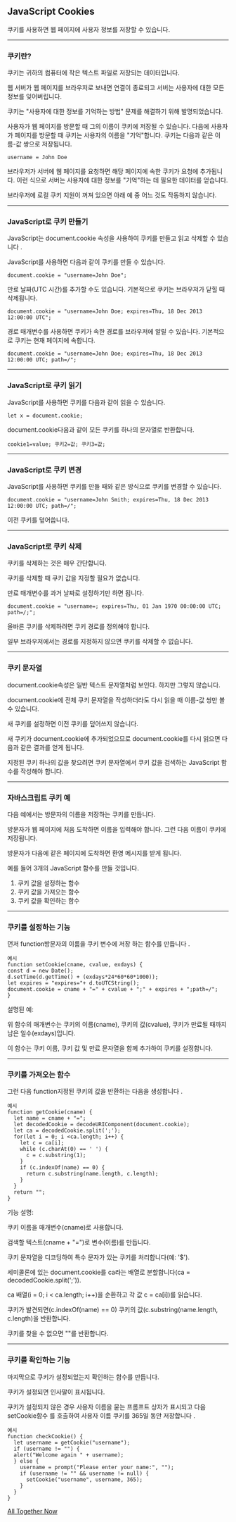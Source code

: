 ## JavaScript Cookies

쿠키를 사용하면 웹 페이지에 사용자 정보를 저장할 수 있습니다.

---

### 쿠키란?

쿠키는 귀하의 컴퓨터에 작은 텍스트 파일로 저장되는 데이터입니다.

웹 서버가 웹 페이지를 브라우저로 보내면 연결이 종료되고 서버는 사용자에 대한 모든 정보를 잊어버립니다.

쿠키는 "사용자에 대한 정보를 기억하는 방법" 문제를 해결하기 위해 발명되었습니다.

사용자가 웹 페이지를 방문할 때 그의 이름이 쿠키에 저장될 수 있습니다.
다음에 사용자가 페이지를 방문할 때 쿠키는 사용자의 이름을 "기억"합니다.
쿠키는 다음과 같은 이름-값 쌍으로 저장됩니다.

    username = John Doe

브라우저가 서버에 웹 페이지를 요청하면 해당 페이지에 속한 쿠키가 요청에 추가됩니다. 이런 식으로 서버는 사용자에 대한 정보를 "기억"하는 데 필요한 데이터를 얻습니다.

브라우저에 로컬 쿠키 지원이 꺼져 있으면 아래 예 중 어느 것도 작동하지 않습니다.

---

### JavaScript로 쿠키 만들기

JavaScript는 document.cookie 속성을 사용하여 쿠키를 만들고 읽고 삭제할 수 있습니다 .

JavaScript를 사용하면 다음과 같이 쿠키를 만들 수 있습니다.

    document.cookie = "username=John Doe";

만료 날짜(UTC 시간)를 추가할 수도 있습니다. 기본적으로 쿠키는 브라우저가 닫힐 때 삭제됩니다.

    document.cookie = "username=John Doe; expires=Thu, 18 Dec 2013 12:00:00 UTC";

경로 매개변수를 사용하면 쿠키가 속한 경로를 브라우저에 알릴 수 있습니다. 기본적으로 쿠키는 현재 페이지에 속합니다.

    document.cookie = "username=John Doe; expires=Thu, 18 Dec 2013 12:00:00 UTC; path=/";

---

### JavaScript로 쿠키 읽기

JavaScript를 사용하면 쿠키를 다음과 같이 읽을 수 있습니다.

    let x = document.cookie;

document.cookie다음과 같이 모든 쿠키를 하나의 문자열로 반환합니다.

    cookie1=value; 쿠키2=값; 쿠키3=값;

---

### JavaScript로 쿠키 변경

JavaScript를 사용하면 쿠키를 만들 때와 같은 방식으로 쿠키를 변경할 수 있습니다.

    document.cookie = "username=John Smith; expires=Thu, 18 Dec 2013 12:00:00 UTC; path=/";

이전 쿠키를 덮어씁니다.

---

### JavaScript로 쿠키 삭제

쿠키를 삭제하는 것은 매우 간단합니다.

쿠키를 삭제할 때 쿠키 값을 지정할 필요가 없습니다.

만료 매개변수를 과거 날짜로 설정하기만 하면 됩니다.

    document.cookie = "username=; expires=Thu, 01 Jan 1970 00:00:00 UTC; path=/;";

올바른 쿠키를 삭제하려면 쿠키 경로를 정의해야 합니다.

일부 브라우저에서는 경로를 지정하지 않으면 쿠키를 삭제할 수 없습니다.

---

### 쿠키 문자열

document.cookie속성은 일반 텍스트 문자열처럼 보인다. 하지만 그렇지 않습니다.

document.cookie에 전체 쿠키 문자열을 작성하더라도 다시 읽을 때 이름-값 쌍만 볼 수 있습니다.

새 쿠키를 설정하면 이전 쿠키를 덮어쓰지 않습니다.

새 쿠키가 document.cookie에 추가되었으므로 document.cookie를 다시 읽으면 다음과 같은 결과를 얻게 됩니다.

지정된 쿠키 하나의 값을 찾으려면 쿠키 문자열에서 쿠키 값을 검색하는 JavaScript 함수를 작성해야 합니다.

---

### 자바스크립트 쿠키 예

다음 예에서는 방문자의 이름을 저장하는 쿠키를 만듭니다.

방문자가 웹 페이지에 처음 도착하면 이름을 입력해야 합니다. 그런 다음 이름이 쿠키에 저장됩니다.

방문자가 다음에 같은 페이지에 도착하면 환영 메시지를 받게 됩니다.

예를 들어 3개의 JavaScript 함수를 만들 것입니다.

1. 쿠키 값을 설정하는 함수
2. 쿠키 값을 가져오는 함수
3. 쿠키 값을 확인하는 함수

---

### 쿠키를 설정하는 기능

먼저 function방문자의 이름을 쿠키 변수에 저장 하는 함수를 만듭니다 .

    예시
    function setCookie(cname, cvalue, exdays) {
    const d = new Date();
    d.setTime(d.getTime() + (exdays*24*60*60*1000));
    let expires = "expires="+ d.toUTCString();
    document.cookie = cname + "=" + cvalue + ";" + expires + ";path=/";
    }

설명된 예:

위 함수의 매개변수는 쿠키의 이름(cname), 쿠키의 값(cvalue), 쿠키가 만료될 때까지 남은 일수(exdays)입니다.

이 함수는 쿠키 이름, 쿠키 값 및 만료 문자열을 함께 추가하여 쿠키를 설정합니다.

---

### 쿠키를 가져오는 함수

그런 다음 function지정된 쿠키의 값을 반환하는 다음을 생성합니다 .

    예시
    function getCookie(cname) {
      let name = cname + "=";
      let decodedCookie = decodeURIComponent(document.cookie);
      let ca = decodedCookie.split(';');
      for(let i = 0; i <ca.length; i++) {
        let c = ca[i];
        while (c.charAt(0) == ' ') {
          c = c.substring(1);
        }
        if (c.indexOf(name) == 0) {
          return c.substring(name.length, c.length);
        }
      }
      return "";
    }

기능 설명:

쿠키 이름을 매개변수(cname)로 사용합니다.

검색할 텍스트(cname + "=")로 변수(이름)를 만듭니다.

쿠키 문자열을 디코딩하여 특수 문자가 있는 쿠키를 처리합니다(예: '$').

세미콜론에 있는 document.cookie를 ca라는 배열로 분할합니다(ca = decodedCookie.split(';')).

ca 배열(i = 0; i < ca.length; i++)을 순환하고 각 값 c = ca[i])를 읽습니다.

쿠키가 발견되면(c.indexOf(name) == 0) 쿠키의 값(c.substring(name.length, c.length)을 반환합니다.

쿠키를 찾을 수 없으면 ""를 반환합니다.

---

### 쿠키를 확인하는 기능

마지막으로 쿠키가 설정되었는지 확인하는 함수를 만듭니다.

쿠키가 설정되면 인사말이 표시됩니다.

쿠키가 설정되지 않은 경우 사용자 이름을 묻는 프롬프트 상자가 표시되고 다음 setCookie함수 를 호출하여 사용자 이름 쿠키를 365일 동안 저장합니다 .

    예시
    function checkCookie() {
      let username = getCookie("username");
      if (username != "") {
      alert("Welcome again " + username);
      } else {
        username = prompt("Please enter your name:", "");
        if (username != "" && username != null) {
          setCookie("username", username, 365);
        }
      }
    }

[All Together Now](./W3_JavaScript_BOM_Cookies.html)
